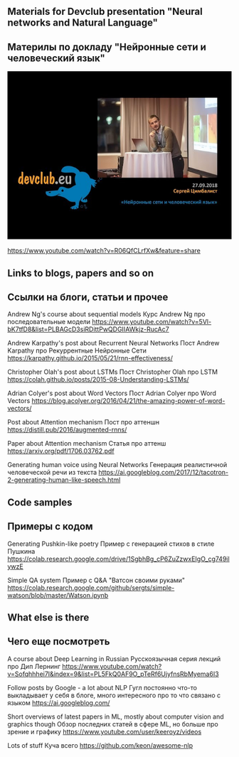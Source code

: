 ## Materials for Devclub presentation "Neural networks and Natural Language"
## Материлы по докладу "Нейронные сети и человеческий язык"

![alt text](sddefault.jpg "Thumbnail")


https://www.youtube.com/watch?v=R06QfCLrfXw&feature=share


## Links to blogs, papers and so on
## Ссылки на блоги, статьи и прочее

Andrew Ng's course about sequential models
Курс Andrew Ng про последовательные модели 
https://www.youtube.com/watch?v=5Vl-bK7tfD8&list=PLBAGcD3siRDittPwQDGIIAWkjz-RucAc7


Andrew Karpathy's post about Recurrent Neural Networks
Пост Andrew Karpathy про Рекуррентные Нейронные Сети
https://karpathy.github.io/2015/05/21/rnn-effectiveness/


Christopher Olah's post about LSTMs
Пост Christopher Olah про LSTM 
https://colah.github.io/posts/2015-08-Understanding-LSTMs/


Adrian Colyer's post about Word Vectors
Пост Adrian Colyer про Word Vectors 
https://blog.acolyer.org/2016/04/21/the-amazing-power-of-word-vectors/


Post about Attention mechanism
Пост про аттеншн 
https://distill.pub/2016/augmented-rnns/


Paper about Attention mechanism
Статья про аттенш 
https://arxiv.org/pdf/1706.03762.pdf


Generating human voice using Neural Networks
Генерация реалистичной человеческой речи из текста
https://ai.googleblog.com/2017/12/tacotron-2-generating-human-like-speech.html


## Code samples
## Примеры с кодом

Generating Pushkin-like poetry
Пример с генерацией стихов в стиле Пушкина
https://colab.research.google.com/drive/1SgbhBg_cP6ZuZzwxEIgO_cg749ilywzE


Simple QA system 
Пример с Q&A "Ватсон своими руками"
https://colab.research.google.com/github/sergts/simple-watson/blob/master/Watson.ipynb


## What else is there
## Чего еще посмотреть

A course about Deep Learning in Russian
Русскоязычная серия лекций про Дип Лернинг
https://www.youtube.com/watch?v=Sofqhhhei7I&index=9&list=PL5FkQ0AF9O_pTeRf6UjyfnsRbMyema6I3


Follow posts by Google - a lot about NLP
Гугл постоянно что-то выкладывает у себя в блоге, много интересного про то что связано с языком
https://ai.googleblog.com/


Short overviews of latest papers in ML, mostly about computer vision and graphics though 
Обзор последних статей в сфере ML, но больше про зрение и графику
https://www.youtube.com/user/keeroyz/videos

Lots of stuff
Куча всего
https://github.com/keon/awesome-nlp
